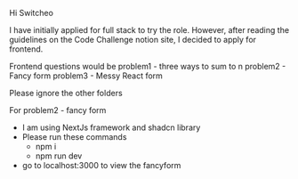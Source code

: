 Hi Switcheo

I have initially applied for full stack to try the role.
However, after reading the guidelines on the Code Challenge notion site, I decided to apply for frontend.

Frontend questions would be 
problem1 - three ways to sum to n
problem2 - Fancy form
problem3 - Messy React form

Please ignore the other folders

For problem2 - fancy form
- I am using NextJs framework and shadcn library
- Please run these commands
    - npm i 
    - npm run dev
- go to localhost:3000 to view the fancyform


